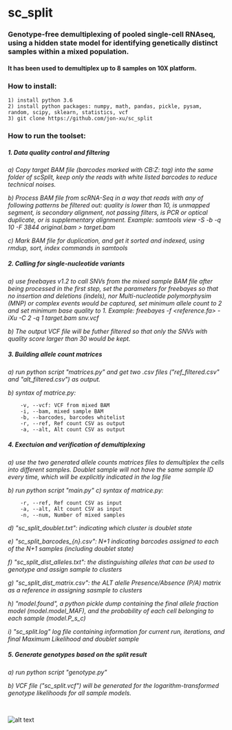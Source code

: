 # sc_split
### Genotype-free demultiplexing of pooled single-cell RNAseq, using a hidden state model for identifying genetically distinct samples within a mixed population.  
#### It has been used to demultiplex up to 8 samples on 10X platform.

### How to install:
    1) install python 3.6
    2) install python packages: numpy, math, pandas, pickle, pysam, random, scipy, sklearn, statistics, vcf
    3) git clone https://github.com/jon-xu/sc_split

### How to run the toolset:

##### 1. Data quality control and filtering
   *a) Copy target BAM file (barcodes marked with CB:Z: tag) into the same folder of scSplit, keep only the reads with white listed barcodes to reduce technical noises.*
   
   *b) Process BAM file from scRNA-Seq in a way that reads with any of following patterns be filtered out: quality is lower than 10,  is unmapped segment, is secondary alignment, not passing filters, is PCR or optical duplicate, or is supplementary alignment. Example: samtools view -S -b -q 10 -F 3844 original.bam > target.bam*
   
   *c) Mark BAM file for duplication, and get it sorted and indexed, using rmdup, sort, index commands in samtools*
   
##### 2. Calling for single-nucleotide variants
   *a) use freebayes v1.2 to call SNVs from the mixed sample BAM file after being processed in the first step, set the parameters for freebayes so that no insertion and deletions (indels), nor Multi-nucleotide polymorphysim (MNP) or complex events would be captured, set minimum allele count to 2 and set minimum base quality to 1.  Example: freebayes -f <reference.fa> -iXu -C 2 -q 1 target.bam snv.vcf*
   
   *b) The output VCF file will be futher filtered so that only the SNVs with quality score larger than 30 would be kept.*

##### 3. Building allele count matrices
   *a) run python script "matrices.py" and get two .csv files ("ref_filtered.csv" and "alt_filtered.csv") as output.*
   
   *b) syntax of matrice.py:*
   
        -v, --vcf: VCF from mixed BAM
        -i, --bam, mixed sample BAM        
        -b, --barcodes, barcodes whitelist        
        -r, --ref, Ref count CSV as output        
        -a, --alt, Alt count CSV as output

##### 4. Exectuion and verification of demultiplexing
   *a) use the two generated allele counts matrices files to demultiplex the cells into different samples.  Doublet sample will not have the same sample ID every time, which will be explicitly indicated in the log file*
   
   *b) run python script "main.py"*
   *c) syntax of matrice.py:*
   
        -r, --ref, Ref count CSV as input        
        -a, --alt, Alt count CSV as input        
        -n, --num, Number of mixed samples
        
   
   *d) "sc_split_doublet.txt": indicating which cluster is doublet state*
   
   *e) "sc_split_barcodes_{n}.csv": N+1 indicating barcodes assigned to each of the N+1 samples (including doublet state)*
   
   *f) "sc_split_dist_alleles.txt": the distinguishing alleles that can be used to genotype and assign sample to clusters*
   
   *g) "sc_split_dist_matrix.csv": the ALT alelle Presence/Absence (P/A) matrix as a reference in assigning sasmple to clusters*
   
   *h) "model.found", a python pickle dump containing the final allele fraction model (model.model_MAF), and the probability of each cell belonging to each sample (model.P_s_c)*
   
   *i) "sc_split.log" log file containing information for current run, iterations, and final Maximum Likelihood and doublet sample*

##### 5. Generate genotypes based on the split result
   *a) run python script "genotype.py"*
   
   *b) VCF file ("sc_split.vcf") will be generated for the logarithm-transformed genotype likelihoods for all sample models.*

<br/>

![alt text](https://github.com/jon-xu/sc_split/blob/master/man/figure1_pipeline.png)
